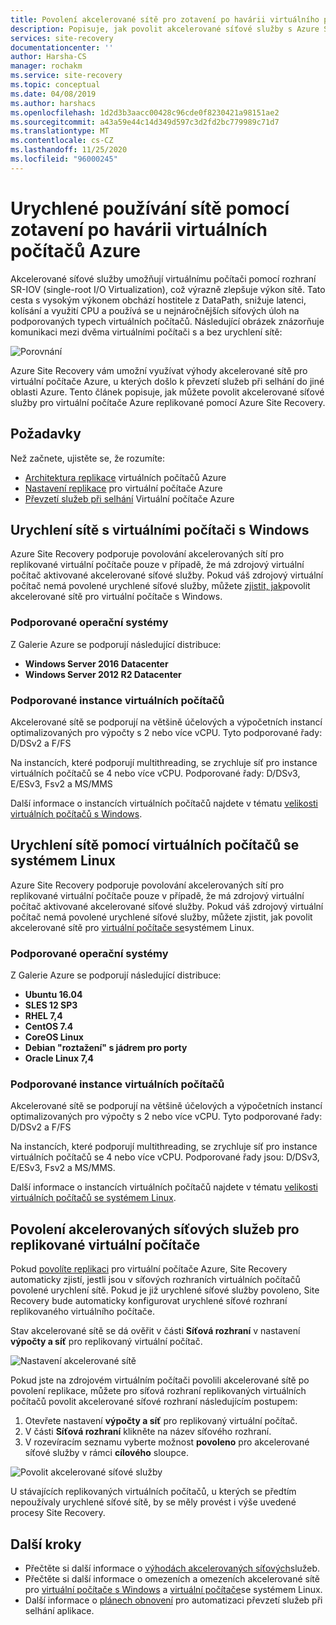 ```yaml
---
title: Povolení akcelerované sítě pro zotavení po havárii virtuálního počítače Azure pomocí Azure Site Recovery
description: Popisuje, jak povolit akcelerované síťové služby s Azure Site Recovery pro zotavení po havárii virtuálního počítače Azure.
services: site-recovery
documentationcenter: ''
author: Harsha-CS
manager: rochakm
ms.service: site-recovery
ms.topic: conceptual
ms.date: 04/08/2019
ms.author: harshacs
ms.openlocfilehash: 1d2d3b3aacc00428c96cde0f8230421a98151ae2
ms.sourcegitcommit: a43a59e44c14d349d597c3d2fd2bc779989c71d7
ms.translationtype: MT
ms.contentlocale: cs-CZ
ms.lasthandoff: 11/25/2020
ms.locfileid: "96000245"
---
```

# <a name="accelerated-networking-with-azure-virtual-machine-disaster-recovery"></a>Urychlené používání sítě pomocí zotavení po havárii virtuálních počítačů Azure

Akcelerované síťové služby umožňují virtuálnímu počítači pomocí rozhraní SR-IOV (single-root I/O Virtualization), což výrazně zlepšuje výkon sítě. Tato cesta s vysokým výkonem obchází hostitele z DataPath, snižuje latenci, kolísání a využití CPU a používá se u nejnáročnějších síťových úloh na podporovaných typech virtuálních počítačů. Následující obrázek znázorňuje komunikaci mezi dvěma virtuálními počítači s a bez urychlení sítě:

![Porovnání](./media/azure-vm-disaster-recovery-with-accelerated-networking/accelerated-networking-benefit.png)

Azure Site Recovery vám umožní využívat výhody akcelerované sítě pro virtuální počítače Azure, u kterých došlo k převzetí služeb při selhání do jiné oblasti Azure. Tento článek popisuje, jak můžete povolit akcelerované síťové služby pro virtuální počítače Azure replikované pomocí Azure Site Recovery.

## <a name="prerequisites"></a>Požadavky

Než začnete, ujistěte se, že rozumíte:
-   [Architektura replikace](azure-to-azure-architecture.md) virtuálních počítačů Azure
-   [Nastavení replikace](azure-to-azure-tutorial-enable-replication.md) pro virtuální počítače Azure
-   [Převzetí služeb při selhání](azure-to-azure-tutorial-failover-failback.md) Virtuální počítače Azure

## <a name="accelerated-networking-with-windows-vms"></a>Urychlení sítě s virtuálními počítači s Windows

Azure Site Recovery podporuje povolování akcelerovaných sítí pro replikované virtuální počítače pouze v případě, že má zdrojový virtuální počítač aktivované akcelerované síťové služby. Pokud váš zdrojový virtuální počítač nemá povolené urychlené síťové služby, můžete [zjistit, jak](../virtual-network/create-vm-accelerated-networking-powershell.md#enable-accelerated-networking-on-existing-vms)povolit akcelerované sítě pro virtuální počítače s Windows.

### <a name="supported-operating-systems"></a>Podporované operační systémy
Z Galerie Azure se podporují následující distribuce:
* **Windows Server 2016 Datacenter**
* **Windows Server 2012 R2 Datacenter**

### <a name="supported-vm-instances"></a>Podporované instance virtuálních počítačů
Akcelerované sítě se podporují na většině účelových a výpočetních instancí optimalizovaných pro výpočty s 2 nebo více vCPU.  Tyto podporované řady: D/DSv2 a F/FS

Na instancích, které podporují multithreading, se zrychluje síť pro instance virtuálních počítačů se 4 nebo více vCPU. Podporované řady: D/DSv3, E/ESv3, Fsv2 a MS/MMS

Další informace o instancích virtuálních počítačů najdete v tématu [velikosti virtuálních počítačů s Windows](../virtual-machines/sizes.md?toc=%2fazure%2fvirtual-network%2ftoc.json).

## <a name="accelerated-networking-with-linux-vms"></a>Urychlení sítě pomocí virtuálních počítačů se systémem Linux

Azure Site Recovery podporuje povolování akcelerovaných sítí pro replikované virtuální počítače pouze v případě, že má zdrojový virtuální počítač aktivované akcelerované síťové služby. Pokud váš zdrojový virtuální počítač nemá povolené urychlené síťové služby, můžete zjistit, jak povolit akcelerované sítě pro [virtuální počítače se](../virtual-network/create-vm-accelerated-networking-cli.md#enable-accelerated-networking-on-existing-vms)systémem Linux.

### <a name="supported-operating-systems"></a>Podporované operační systémy
Z Galerie Azure se podporují následující distribuce:
* **Ubuntu 16.04**
* **SLES 12 SP3**
* **RHEL 7,4**
* **CentOS 7.4**
* **CoreOS Linux**
* **Debian "roztažení" s jádrem pro porty**
* **Oracle Linux 7,4**

### <a name="supported-vm-instances"></a>Podporované instance virtuálních počítačů
Akcelerované sítě se podporují na většině účelových a výpočetních instancí optimalizovaných pro výpočty s 2 nebo více vCPU.  Tyto podporované řady: D/DSv2 a F/FS

Na instancích, které podporují multithreading, se zrychluje síť pro instance virtuálních počítačů se 4 nebo více vCPU. Podporované řady jsou: D/DSv3, E/ESv3, Fsv2 a MS/MMS.

Další informace o instancích virtuálních počítačů najdete v tématu [velikosti virtuálních počítačů se systémem Linux](../virtual-machines/sizes.md?toc=%2fazure%2fvirtual-network%2ftoc.json).

## <a name="enabling-accelerated-networking-for-replicated-vms"></a>Povolení akcelerovaných síťových služeb pro replikované virtuální počítače

Pokud [povolíte replikaci](azure-to-azure-tutorial-enable-replication.md) pro virtuální počítače Azure, Site Recovery automaticky zjistí, jestli jsou v síťových rozhraních virtuálních počítačů povolené urychlení sítě. Pokud je již urychlené síťové služby povoleno, Site Recovery bude automaticky konfigurovat urychlené síťové rozhraní replikovaného virtuálního počítače.

Stav akcelerované sítě se dá ověřit v části **Síťová rozhraní** v nastavení **výpočty a síť** pro replikovaný virtuální počítač.

![Nastavení akcelerované sítě](./media/azure-vm-disaster-recovery-with-accelerated-networking/compute-network-accelerated-networking.png)

Pokud jste na zdrojovém virtuálním počítači povolili akcelerované sítě po povolení replikace, můžete pro síťová rozhraní replikovaných virtuálních počítačů povolit akcelerované síťové rozhraní následujícím postupem:
1. Otevřete nastavení **výpočty a síť** pro replikovaný virtuální počítač.
2. V části **Síťová rozhraní** klikněte na název síťového rozhraní.
3. V rozevíracím seznamu vyberte možnost **povoleno** pro akcelerované síťové služby v rámci **cílového** sloupce.

![Povolit akcelerované síťové služby](./media/azure-vm-disaster-recovery-with-accelerated-networking/network-interface-accelerated-networking-enabled.png)

U stávajících replikovaných virtuálních počítačů, u kterých se předtím nepoužívaly urychlené síťové sítě, by se měly provést i výše uvedené procesy Site Recovery.

## <a name="next-steps"></a>Další kroky
- Přečtěte si další informace o [výhodách akcelerovaných síťových](../virtual-network/create-vm-accelerated-networking-powershell.md#benefits)služeb.
- Přečtěte si další informace o omezeních a omezeních akcelerované sítě pro [virtuální počítače s Windows](../virtual-network/create-vm-accelerated-networking-powershell.md#limitations-and-constraints) a [virtuální počítače](../virtual-network/create-vm-accelerated-networking-cli.md#limitations-and-constraints)se systémem Linux.
- Další informace o [plánech obnovení](site-recovery-create-recovery-plans.md) pro automatizaci převzetí služeb při selhání aplikace.